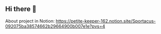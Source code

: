 ## Hi there 👋
About project in Notion: https://petite-keeper-162.notion.site/Sportacus-092075ba38574662b29664900b007e1e?pvs=4
